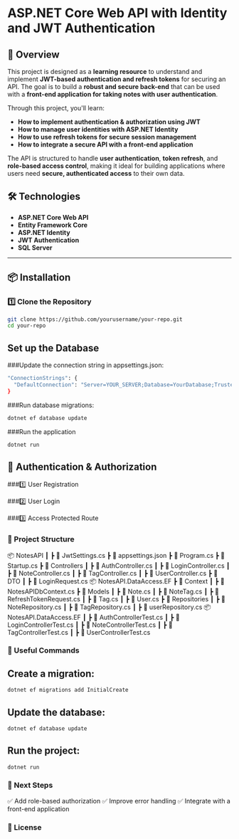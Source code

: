 # ASP.NET Core Web API with Identity and JWT Authentication

## 📌 Overview
This project is designed as a **learning resource** to understand and implement **JWT-based authentication and refresh tokens** for securing an API. The goal is to build a **robust and secure back-end** that can be used with a **front-end application for taking notes with user authentication**.

Through this project, you'll learn:
- **How to implement authentication & authorization using JWT**
- **How to manage user identities with ASP.NET Identity**
- **How to use refresh tokens for secure session management**
- **How to integrate a secure API with a front-end application**

The API is structured to handle **user authentication**, **token refresh**, and **role-based access control**, making it ideal for building applications where users need **secure, authenticated access** to their own data.

## 🛠 Technologies
- **ASP.NET Core Web API**
- **Entity Framework Core**
- **ASP.NET Identity**
- **JWT Authentication**
- **SQL Server**

---

## 📦 Installation

### 1️⃣ Clone the Repository
```sh
git clone https://github.com/yourusername/your-repo.git
cd your-repo
```

## Set up the Database
###Update the connection string in appsettings.json:

```sh
"ConnectionStrings": {
  "DefaultConnection": "Server=YOUR_SERVER;Database=YourDatabase;Trusted_Connection=True;MultipleActiveResultSets=true"
}
```

###Run database migrations:
```sh
dotnet ef database update
```

###Run the application
```sh
dotnet run
```

## 🔑 Authentication & Authorization

###1️⃣ User Registration

###2️⃣ User Login

###3️⃣ Access Protected Route

### 📂 Project Structure

📦 NotesAPI
 ┃ ┣ 📜 JwtSettings.cs
 ┣ 📜 appsettings.json
 ┣ 📜 Program.cs
 ┣ 📜 Startup.cs
 ┣ 📂 Controllers
 ┃ ┣ 📜 AuthController.cs
 ┃ ┣ 📜 LoginController.cs
 ┃ ┣ 📜 NoteController.cs
 ┃ ┣ 📜 TagController.cs
 ┃ ┣ 📜 UserController.cs
 ┣ 📂 DTO
 ┃ ┣ 📜 LoginRequest.cs
 📦 NotesAPI.DataAccess.EF
 ┣ 📂 Context
 ┃ ┣ 📜 NotesAPIDbContext.cs
 ┣ 📂 Models
 ┃ ┣ 📜 Note.cs
 ┃ ┣ 📜 NoteTag.cs
 ┃ ┣ 📜 RefreshTokenRequest.cs
 ┃ ┣ 📜 Tag.cs
 ┃ ┣ 📜 User.cs
 ┣ 📂 Repositories
 ┃ ┣ 📜 NoteRepository.cs
 ┃ ┣ 📜 TagRepository.cs
 ┃ ┣ 📜 userRepository.cs
 📦 NotesAPI.DataAccess.EF
 ┃ ┣ 📜 AuthControllerTest.cs
 ┃ ┣ 📜 LoginControllerTest.cs
 ┃ ┣ 📜 NoteControllerTest.cs
 ┃ ┣ 📜 TagControllerTest.cs
 ┃ ┣ 📜 UserControllerTest.cs

### 🔗 Useful Commands

## Create a migration:
```sh
dotnet ef migrations add InitialCreate
```

## Update the database:
```sh
dotnet ef database update
```

## Run the project:
```sh
dotnet run
```

### 🚀 Next Steps

✅ Add role-based authorization
✅ Improve error handling
✅ Integrate with a front-end application


### 📝 License
